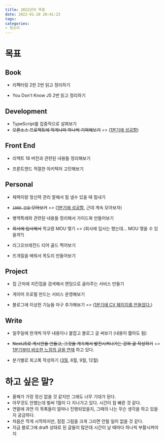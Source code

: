 ```yaml
---
title: 2022년의 목표
date: 2022-01-28 20:41:23
tags:
categories:
- 헛소리
---
```




# 목표

## Book

- 리팩터링 2판 2번 읽고 정리하기

- You Don't Know JS 2번 읽고 정리하기



## Development

- TypeScript를 집중적으로 살펴보기
- ~~오픈소스 프로젝트에 작게나마 하나씩 기여해보기~~ => ([1분기에 성공함](https://github.com/yourtablecloth/TableClothCatalog/pull/3))



## Front End

- 리액트 18 버전과 관련된 내용들 정리해보기

- 프론트엔드 적절한 아키텍처 고민해보기



## Personal

- 체력이랑 정신력 관리 잘해서 힘 낼수 있을 때 힘내기

- ~~`1000 만원` 모아보기~~ => ([1분기에 성공함](https://nabi.kim/quarter-one-review/#1000만원-모아보기), 근데 계속 모아보자)

- 병역특례와 관련된 내용들 정리해서 가이드북 만들어보기

- ~~회사에 입사해서~~ 학교랑 MOU 맺기 => (회사에 입사는 했는데... MOU 맺을 수 있을까?)
- 리그오브레전드 티어 골드 찍어보기
- 뜨개질을 배워서 목도리 만들어보기



## Project

- 집 근처에 치킨집을 검색해서 랜덤으로 골라주는 서비스 만들기

- 게이머 프로필 만드는 서비스 운영해보기

- 블로그에 이상한 기능들 마구 추가해보기 => ([1분기에 CV 페이지를 만들었다.](https://nabi.kim/cv/))



## Write

- 일주일에 한개씩 아무 내용이나 붙잡고 블로그 글 써보기 (내용이 짧아도 됨)

- ~~NextJS로 게시판을 만들고, 그것을 계속해서 발전시켜나가는 강좌 글 작성하기~~ => [1분기부터 비슷한 느낌의 글을 연재](https://nabi.kim/categories/만들기/Socket-io로-채팅-서비스-만들어보기/) 하고 있다.

- 분기별로 회고록 작성하기 ([3월](https://nabi.kim/quarter-one-review/), 6월, 9월, 12월)



# 하고 싶은 말?

* 올해가 가장 정신 없을 것 같지만 그래도 너무 기대가 된다.
* 아무것도 안했는데 벌써 1월이 다 지나가고 있다. 시간이 참 빠른 것 같다.
* 연말에 과연 이 목록들이 얼마나 진행되었을지, 그때의 나는 무슨 생각을 하고 있을지 궁금하다.
* 처음은 작게 시작하지만, 점점 그림을 크게 그리면 안될 일이 없을 것 같다.
* 지금 블로그에 draft 상태로 된 글들이 많은데 시간이 날 때마다 하나씩 부활시켜야지
